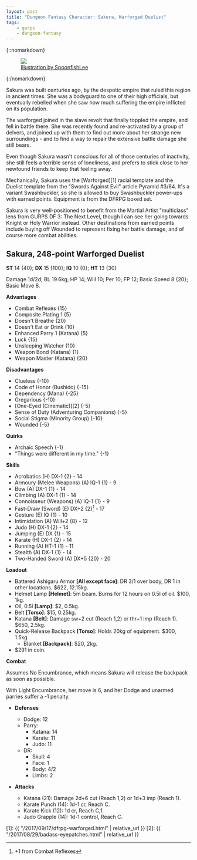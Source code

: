 ```yaml
---
layout: post
title: "Dungeon Fantasy Character: Sakura, Warforged Duelist"
tags:
    - gurps
    - dungeon-fantasy
---
```


{::nomarkdown}
<figure class="center">
  <img src="{{ "/assets/IvaraNewLook.jpg" | absolute_url }}"/>
  <figcaption>
    <a
    href="https://www.deviantart.com/spoonfishlee/art/Bayonets-and-ideas-208070649">
    Illustration by SpoonfishLee
    </a>
  </figcaption>
</figure>
{:/nomarkdown}

Sakura was built centuries ago, by the despotic empire that ruled this region in
ancient times. She was a bodyguard to one of their high officials, but
eventually rebelled when she saw how much suffering the empire inflicted on its
population.

The warforged joined in the slave revolt that finally toppled the empire, and
fell in battle there. She was recently found and re-activated by a group of
delvers, and joined up with them to find out more about her strange new
surroundings - and to find a way to repair the extensive battle damage she still
bears.

Even though Sakura wasn't conscious for all of those centuries of inactivity,
she still feels a terrible sense of loneliness, and prefers to stick close to
her newfound friends to keep that feeling away.

Mechanically, Sakura uses the [Warforged][1] racial template and the Duelist
template from the "Swords Against Evil" article Pyramid #3/64. It's a variant
Swashbuckler, so she is allowed to buy Swashbuckler power-ups with earned
points. Equipment is from the DFRPG boxed set.

Sakura is very well-positioned to benefit from the Martial Artist "multiclass"
lens from GURPS DF 3: The Next Level, though I can see her going towards Knight
or Holy Warrior instead. Other destinations from earned points include buying
off Wounded to represent fixing her battle damage, and of course more combat
abilities.

## Sakura, 248-point Warforged Duelist

**ST** 14 {40}; **DX** 15 {100}; **IQ** 10 {0}; **HT** 13 {30}

Damage 1d/2d; BL 19.6kg; HP 14; Will 10; Per 10; FP 12; Basic Speed 8
{20}; Basic Move 8.

**Advantages**

- Combat Reflexes {15}
- Composite Plating 1 {5}
- Doesn't Breathe {20}
- Doesn't Eat or Drink {10}
- Enhanced Parry 1 (Katana) {5}
- Luck {15}
- Unsleeping Watcher {10}
- Weapon Bond (Katana) {1}
- Weapon Master (Katana} {20}

**Disadvantages**

- Clueless {-10}
- Code of Honor (Bushido) {-15}
- Dependency (Mana) {-25}
- Gregarious {-10}
- [One-Eyed (Cinematic)][2] {-5}
- Sense of Duty (Adventuring Companions) {-5}
- Social Stigma (Minority Group) {-10}
- Wounded {-5}

**Quirks**

- Archaic Speech {-1}
- "Things were different in my time." {-1}

**Skills**

- Acrobatics (H) DX-1 {2} - 14
- Armoury (Melee Weapons) (A) IQ-1 {1} - 9
- Bow (A) DX-1 {1} - 14
- Climbing (A) DX-1 {1} - 14
- Connoisseur (Weapons) (A) IQ-1 {1} - 9
- Fast-Draw (Sword) (E) DX+2 {2}[^1] - 17
- Gesture (E) IQ {1} - 10
- Intimidation (A) Will+2 {8} - 12
- Judo (H) DX-1 {2} - 14
- Jumping (E) DX {1} - 15
- Karate (H) DX-1 {2} - 14
- Running (A) HT-1 {1} - 11
- Stealth (A) DX-1 {1} - 14
- Two-Handed Sword (A) DX+5 {20} - 20

**Loadout**

- Battered Ashigaru Armor **[All except face]**: DR 3/1 over body, DR 1 in other
  locations. $622, 12.15kg.
- Helmet Lamp **[Helmet]**: 5m beam. Burns for 12 hours on 0.5l of oil. $100, 1kg.
- Oil, 0.5l **[Lamp]**: $2, 0.5kg.
- Belt **[Torso]**: $15, 0.25kg.
- Katana **[Belt]**: Damage sw+2 cut (Reach 1,2) or thr+1 imp (Reach 1). $650,
  2.5kg.
- Quick-Release Backpack **[Torso]**: Holds 20kg of equipment. $300, 1.5kg.
  - Blanket **[Backpack]**: $20, 2kg.
- $291 in coin.

**Combat**

Assumes No Encumbrance, which means Sakura will release the backpack as soon as
possible.

With Light Encumbrance, her move is 6, and her Dodge and unarmed parries suffer
a -1 penalty.

- **Defenses**
  - Dodge: 12
  - Parry:
    - Katana: 14
    - Karate: 11
    - Judo: 11
  - DR:
    - Skull: 4
    - Face: 1
    - Body: 4/2
    - Limbs: 2

- **Attacks**
  - Katana (21): Damage 2d+6 cut (Reach 1,2) or 1d+3 imp (Reach 1).
  - Karate Punch (14): 1d-1 cr, Reach C.
  - Karate Kick (12): 1d cr, Reach C,1.
  - Judo Grapple (14): 1d-1 control, Reach C.

[^1]: +1 from Combat Reflexes

[1]: {{ "/2017/09/17/dfrpg-warforged.html" | relative_url }}
[2]: {{ "/2017/08/29/badass-eyepatches.html" | relative_url }}
